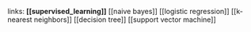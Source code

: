 links:
**[[supervised_learning]]**
[[naive bayes]]
[[logistic regression]]
[[k-nearest neighbors]]
[[decision tree]]
[[support vector machine]]
